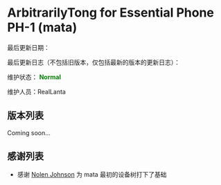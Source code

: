 # ArbitrarilyTong for Essential Phone PH-1 (mata)
最后更新日期：

最后更新日志（不包括旧版本，仅包括最新的版本的更新日志）：

维护状态： <font color="green">**Normal**</font>

维护人员：RealLanta

## 版本列表
Coming soon...
<div style="display:none">
| 更新日期 | 下载地址 |
| -------- | -------- |
|          |          |
|          |          |
|          |          |
</div>

## 感谢列表
- 感谢 [Nolen Johnson](https://github.com/npjohnson) 为 mata 最初的设备树打下了基础